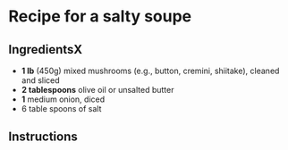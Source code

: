 # Recipe for a salty soupe

## IngredientsX

- **1 lb** (450g) mixed mushrooms (e.g., button, cremini, shiitake), cleaned and sliced
- **2 tablespoons** olive oil or unsalted butter
- **1** medium onion, diced
- 6 table spoons of salt


## Instructions
